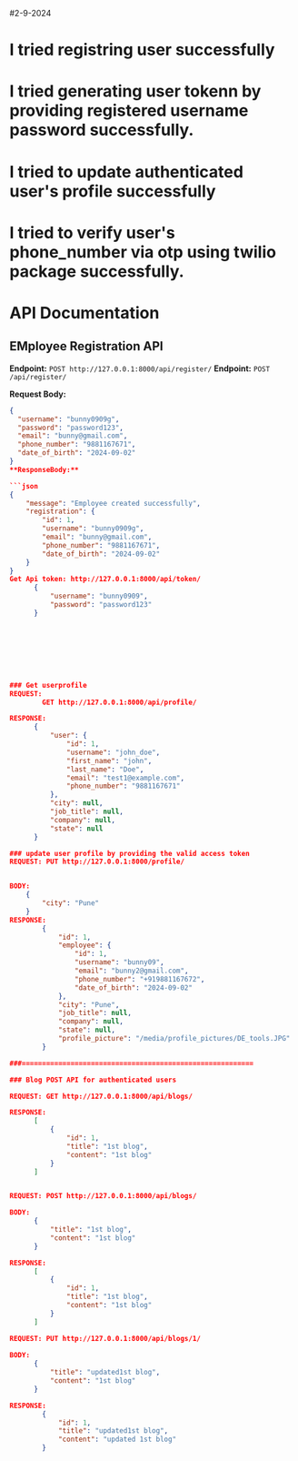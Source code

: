 #2-9-2024
# I tried registring user successfully
# I tried generating user tokenn by providing registered username password successfully.
# I tried to update authenticated user's profile successfully
# I tried to verify user's phone_number via otp using twilio package successfully.

# API Documentation

## EMployee Registration API

**Endpoint:** `POST http://127.0.0.1:8000/api/register/`
**Endpoint:** `POST /api/register/`

**Request Body:**

```json
{
  "username": "bunny0909g",
  "password": "password123",
  "email": "bunny@gmail.com",
  "phone_number": "9881167671",
  "date_of_birth": "2024-09-02"
}
**ResponseBody:**

```json
{
    "message": "Employee created successfully",
    "registration": {
        "id": 1,
        "username": "bunny0909g",
        "email": "bunny@gmail.com",
        "phone_number": "9881167671",
        "date_of_birth": "2024-09-02"
    }
}
Get Api token: http://127.0.0.1:8000/api/token/
      {
          "username": "bunny0909",
          "password": "password123"
      }








### Get userprofile 
REQUEST:
        GET http://127.0.0.1:8000/api/profile/

RESPONSE:
      {
          "user": {
              "id": 1,
              "username": "john_doe",
              "first_name": "john",
              "last_name": "Doe",
              "email": "test1@example.com",
              "phone_number": "9881167671"
          },
          "city": null,
          "job_title": null,
          "company": null,
          "state": null
      }

### update user profile by providing the valid access token
REQUEST: PUT http://127.0.0.1:8000/profile/


BODY:
    {
        "city": "Pune"
    }
RESPONSE:
        {
            "id": 1,
            "employee": {
                "id": 1,
                "username": "bunny09",
                "email": "bunny2@gmail.com",
                "phone_number": "+919881167672",
                "date_of_birth": "2024-09-02"
            },
            "city": "Pune",
            "job_title": null,
            "company": null,
            "state": null,
            "profile_picture": "/media/profile_pictures/DE_tools.JPG"
        }   

###=========================================================

### Blog POST API for authenticated users

REQUEST: GET http://127.0.0.1:8000/api/blogs/

RESPONSE:
      [
          {
              "id": 1,
              "title": "1st blog",
              "content": "1st blog"
          }
      ]


REQUEST: POST http://127.0.0.1:8000/api/blogs/

BODY:
      {
          "title": "1st blog",
          "content": "1st blog"
      }

RESPONSE:
      [
          {
              "id": 1,
              "title": "1st blog",
              "content": "1st blog"
          }
      ]

REQUEST: PUT http://127.0.0.1:8000/api/blogs/1/
      
BODY: 
      {
          "title": "updated1st blog",
          "content": "1st blog"
      }

RESPONSE:
        {
            "id": 1,
            "title": "updated1st blog",
            "content": "updated 1st blog"
        }